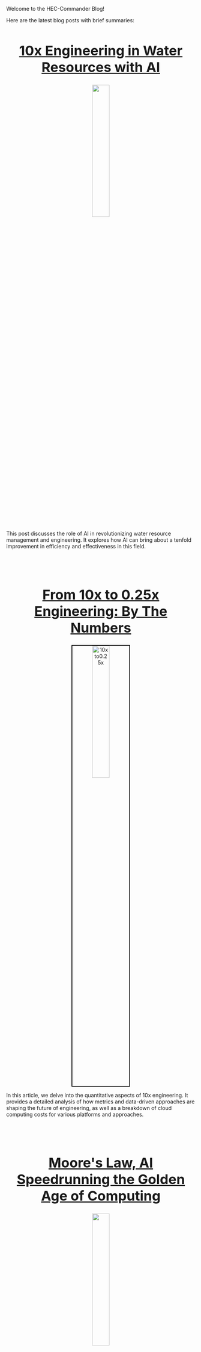 Welcome to the HEC-Commander Blog! 

Here are the latest blog posts with brief summaries:  

<h1 align="center" style="font-weight:bold; font-size: 36px;"> <a href="https://github.com/billk-FM/HEC-Commander/blob/main/Blog/1.%2010x%20Engineering%20in%20Water%20Resources%20with%20AI.md">10x Engineering in Water Resources with AI</a></h1> <p align="center"> <img src="img/10xinWRE-AI-1.png" width=30%> </p>
This post discusses the role of AI in revolutionizing water resource management and engineering. It explores how AI can bring about a tenfold improvement in efficiency and effectiveness in this field.

<br></br>

<h1 align="center" style="font-weight:bold; font-size: 36px;"> <a href="https://github.com/billk-FM/HEC-Commander/blob/main/Blog/2.%2010XEngineering_By_The_Numbers.md">From 10x to 0.25x Engineering: By The Numbers</a></h1> <p align="center"> <img src="img/10xto0.25x.png" alt="10xto0.25x" style="border: 2px solid black; width: 30%;"/> </p>
In this article, we delve into the quantitative aspects of 10x engineering. It provides a detailed analysis of how metrics and data-driven approaches are shaping the future of engineering, as well as a breakdown of cloud computing costs for various platforms and approaches.

<br></br>

<h1 align="center" style="font-weight:bold; font-size: 36px;"><a href="https://github.com/billk-FM/HEC-Commander/blob/main/Blog/3._AI_Speedrunning_the_Golden_Age_of_Computing.md">Moore's Law, AI Speedrunning the Golden Age of Computing</a></h1> <p align="center"> <img src="img/MooresLawSpaceCommanders.png" width=30%> </p>
This article revisits the golden age of computing and explores the current resurgence in computational efficiency and power, driven by AI advancements and Moore's Law.

<br></br> 

<p align="center">
  <img src="img/tlab_logo.png" width="30%">
</p> 

<h1 align="center" style="font-weight:bold; font-size: 36px;"><a href="https://github.com/billk-FM/HEC-Commander/blob/main/Blog/4._Think_Like_A_Bootlegger_for_HEC-RAS_Modeling_Machines.md">Thinking like a Bootlegger: Why Your HEC-RAS Modeling Machine Should be a Hot Rod, Not a Semi-Truck</a></h1> <p align="center"> <img src="img/tlab\_logo.png" width="30%"> </p>
This article explores the fundamentals of building a Hot Rod modeling machine. Whether you want to get the fastest HEC-RAS machine possible, or you have hundreds of runs to complete, the answer might not be what the salespersons try to sell you. Before making your next capital outlay for HEC-RAS compute, give this blog a read!

<br></br>
<p align="center">
  <img src="https://github.com/billk-FM/HEC-Commander/blob/main/RAS-Commander/img/Terrain_Profiler_Logo.png" width="30%">
</p>
<h1 align="center" style="font-weight:bold; font-size: 36px;"><a href="https://github.com/billk-FM/HEC-Commander/blob/main/Blog/5._Terrain_Mod_Your_LIDAR_defined_Channels.md">Using Terrain Mods on Your LIDAR Defined Channels</a></h1>
This blog post highlights a useful tip for achieving significant performance gains in HEC-RAS models by using RASMapper's terrain modifications layer to create pilot channels in LIDAR defined channels. It also introduces a new script, Terrain Mod Profiler, to automate the process of generating terrain profiles.

<br></br>

<br></br>
<p align="center">
  <img src="img/CourantRulesEverythingAroundMe.png" width="30%">
</p>
<h1 align="center" style="font-weight:bold; font-size: 36px;"><a href="https://github.com/billk-FM/HEC-Commander/blob/main/Blog/6._Courant_Rules_Everything_Around_Me.md">Courant Rules Everything Around Me: Balancing Accuracy, Resolution, and Efficiency in Large-Scale HEC-RAS Modeling </a></h1>
This blog post highlights the need for balancing cell size and time step in large scale HEC-RAS models, as well as common pitfalls of over-reliance on adaptive timestep.  Anyone with a model that takes more than 24 hours should give this a read. 

<br></br>
<p align="center">
  <img src="img/biayn-1_curves.png" width="30%">
</p>
<h1 align="center" style="font-weight:bold; font-size: 36px;"><a href="https://github.com/billk-FM/HEC-Commander/blob/main/Blog/7._Benchmarking_Is_All_You_Need.md">Benchmarking is All You Need: A Data-Driven Approach to Optimizing HEC-RAS Performance</a></h1>
This blog post details the informal benchmarking findings from 2022 supporting the previous blog posts about 10x engineering, cloud costs, and the bootlegger/hotrod mindset to HEC-RAS modeling hardware.  Detailed benchmarking results, figures, and raw data files are included.  

<br></br>

https://github.com/billk-FM/HEC-Commander/blob/main/Blog/7._Benchmarking_Is_All_You_Need.md

<h1 align="center" style="font-weight:bold; font-size: 36px;"> Coming Soon:</h1>

<h1 align="center" style="font-weight:bold; font-size: 36px;"> Jupyter Notebooks: A LLM's Native Language for Code Execution</h1>

<h1 align="center" style="font-weight:bold; font-size: 36px;"> Automating Parallel HEC-RAS Execution: Command Line is All You Need</h1>

<h1 align="center" style="font-weight:bold; font-size: 36px;"> Automating HEC-HMS Execution with Jython: Jupyter Notebook Execution with Custom Parameters</h1>

<h1 align="center" style="font-weight:bold; font-size: 36px;"> Simplifying Python Notebooks Environment Setup with a Custom GPT</h1>

<h1 align="center" style="font-weight:bold; font-size: 36px;"> IDE-Based CoPilots: Novel Methods for Scripting with AI</h1>

<h1 align="center" style="font-weight:bold; font-size: 36px;"> Prompt Examples for Water Resource Engineers using HEC-RAS and HEC-HMS</h1>

<h1 align="center" style="font-weight:bold; font-size: 36px;"> Back to Basics: Optimizing 2D HEC-RAS Model Runtimes</h1>

<h1 align="center" style="font-weight:bold; font-size: 36px;"> Back to Basics: Optimizing 1D HEC-RAS Finite Volume Runtimes</h1>

<h1 align="center" style="font-weight:bold; font-size: 36px;"> Back to Basics: Optimizing Your Technology Platform for HEC-RAS Modeling</h1>



